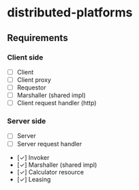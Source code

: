 # distributed-platforms
## Requirements
### Client side
- [ ] Client
- [ ] Client proxy
- [ ] Requestor
- [ ] Marshaller (shared impl)
- [ ] Client request handler (http)
### Server side
- [ ] Server
- [ ] Server request handler
- [&check;] Invoker
- [&check;] Marshaller (shared impl)
- [&check;] Calculator resource
- [&check;] Leasing
